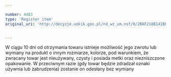 ```yaml
---

number: 4483
type: 'Register item'
original_uri: 'http://decyzje.uokik.gov.pl/nd_wz_um.nsf/0/2BAF218B141BF9DCC1257B4A003CF346?OpenDocument'


---
```


W ciągu 10 dni od otrzymania towaru istnieje możliwość jego zwrotu lub wymiany na produkt o innym rozmiarze, kolorze, pod warunkiem, że zwracany towar jest nieużywany, czysty i posiada metki oraz niezniszczone opakowanie. W przeciwnym razie (gdy towar będzie zdradzał oznaki używnia lub zabrudzenia) zostanie on odesłany bez wymiany
